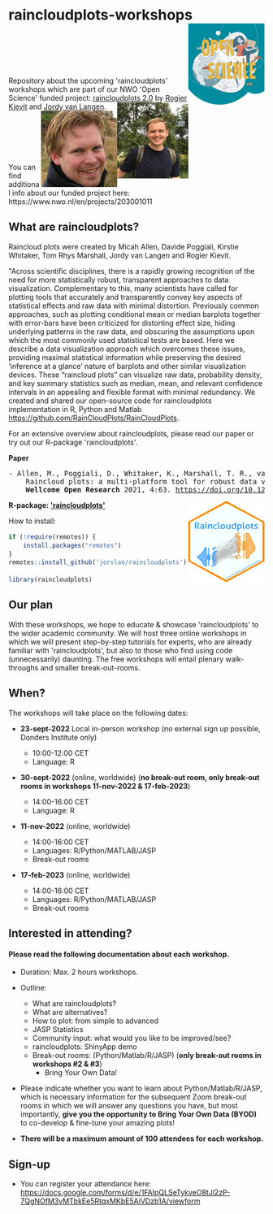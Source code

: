 # raincloudplots-workshops <img src="https://github.com/jorvlan/raincloudplots-workshops/blob/main/other/nwo_openscience.jpg" width="150" height="160" align="right"/>
<br>
<br>
<br>
<br>
<br>
Repository about the upcoming 'raincloudplots' workshops which are part of our NWO 'Open Science' funded project: <a href="https://www.nwo.nl/en/projects/203001011">raincloudplots 2.0</a> by 
<a href="https://twitter.com/rogierK">Rogier Kievit</a> and <a href="https://twitter.com/jordyvanlangen">Jordy van Langen</a>.
<img src="https://github.com/jorvlan/raincloudplots-workshops/blob/main/other/jordy_australia.jpg" width="140" height="150" align="right"/>
<img src="https://github.com/jorvlan/raincloudplots-workshops/blob/main/other/photo_rogier.jpeg" width="150" height="150" align="right"/>
<br>
<br>
<br>
<br>
<br>
<br>
<br>
You can find additional info about our funded project here: https://www.nwo.nl/en/projects/203001011

## What are raincloudplots?
Raincloud plots were created by Micah Allen, Davide Poggiali, Kirstie Whitaker, Tom Rhys Marshall, Jordy van Langen and Rogier Kievit.

"Across scientific disciplines, there is a rapidly growing recognition of the need for more statistically robust, transparent approaches to data visualization. Complementary to this, many scientists have called for plotting tools that accurately and transparently convey key aspects of statistical effects and raw data with minimal distortion. Previously common approaches, such as plotting conditional mean or median barplots together with error-bars have been criticized for distorting effect size, hiding underlying patterns in the raw data, and obscuring the assumptions upon which the most commonly used statistical tests are based. Here we describe a data visualization approach which overcomes these issues, providing maximal statistical information while preserving the desired ‘inference at a glance’ nature of barplots and other similar visualization devices. These “raincloud plots” can visualize raw data, probability density, and key summary statistics such as median, mean, and relevant confidence intervals in an appealing and flexible format with minimal redundancy. We created and shared our open-source code for raincloudplots implementation in R, Python and Matlab <a href="https://github.com/RainCloudPlots/RainCloudPlots">https://github.com/RainCloudPlots/RainCloudPlots</a>.
    
For an extensive overview about raincloudplots, please read our paper or try out our R-package 'raincloudplots'.

**Paper**
<br>
<pre>
- Allen, M., Poggiali, D., Whitaker, K., Marshall, T. R., van Langen, J., & Kievit, R. A.
    Raincloud plots: a multi-platform tool for robust data visualization [version 2; peer review: 2 approved] 
    <b>Wellcome Open Research</b> 2021, 4:63. <a href="https://doi.org/10.12688/wellcomeopenres.15191.2">https://doi.org/10.12688/wellcomeopenres.15191.2</a>
</pre>

**R-package: ['raincloudplots'](https://github.com/jorvlan/raincloudplots)** <img src="https://github.com/jorvlan/open-visualizations/blob/master/R/package_figures/rainclouds_highres.png" width="150" height="160" align="right"/>

How to install:
```r
if (!require(remotes)) {
    install.packages("remotes")
}
remotes::install_github('jorvlan/raincloudplots')

library(raincloudplots)
```


## Our plan
With these workshops, we hope to educate & showcase 'raincloudplots' to the wider academic community.
We will host three online workshops in which we will present step-by-step tutorials for experts, who are already familiar with 'raincloudplots', but also to those who find using code (unnecessarily) daunting. The free workshops will entail plenary walk-throughs and smaller break-out-rooms.

## When?
The workshops will take place on the following dates:
<br>
- <b> 23-sept-2022</b> Local in-person workshop (no external sign up possible, Donders Institute only)
	- 10:00-12:00 CET
	- Language: R
- <b>30-sept-2022</b> (online, worldwide) (<b>no break-out room, only break-out rooms in workshops 11-nov-2022 & 17-feb-2023</b>)
	- 14:00-16:00 CET 
	- Language: R
	<!--- Join Zoom Meeting: https://radbouduniversity.zoom.us/j/85218377686?pwd=dVliTXdYeGJXVm13NTMzNnBLUzM0QT09 
		- Meeting ID: 852 1837 7686
		- Passcode: 623474-->
	
- <b>11-nov-2022</b> (online, worldwide)
	- 14:00-16:00 CET  
	- Languages: R/Python/MATLAB/JASP
	- Break-out rooms
	<!--- Join Zoom Meeting: https://radbouduniversity.zoom.us/j/83224152680?pwd=Vzc1ZWZYSEdrVkdGY0lIWVprczAyUT09
		- Meeting ID: 832 2415 2680
		- Passcode: 111980-->

- <b>17-feb-2023</b> (online, worldwide)
	- 14:00-16:00 CET
	- Languages: R/Python/MATLAB/JASP
	- Break-out rooms
	<!--- Join Zoom Meeting: https://radbouduniversity.zoom.us/j/86837309207?pwd=TlphanBUUHBEb1g0bjhUTXJQWC9adz09
		- Meeting ID: 868 3730 9207
		- Passcode: 723668-->

## Interested in attending? 
#### Please read the following documentation about each workshop.

- Duration: Max. 2 hours workshops.

- Outline: 
	- What are raincloudplots?
	- What are alternatives?
	- How to plot: from simple to advanced
	- JASP Statistics
	- Community input: what would you like to be improved/see?
	- raincloudplots: ShinyApp demo
	- Break-out rooms: (Python/Matlab/R/JASP) (<b>only break-out rooms in workshops #2 & #3</b>)
		- Bring Your Own Data!
		
- Please indicate whether you want to learn about Python/Matlab/R/JASP, which is necessary information for the subsequent Zoom break-out rooms in which we will answer any questions you have, but most importantly, **give you the opportunity to Bring Your Own Data (BYOD)** to co-develop & fine-tune your amazing plots!

- <b>There will be a maximum amount of 100 attendees for each workshop.</b>

## Sign-up
- You can register your attendance here: 
https://docs.google.com/forms/d/e/1FAIpQLSeTykveO8tJl2zP-7QgNOfM3vMTbkEe5RtqxMKbE5AiVDzb1A/viewform
<br>
<br>

